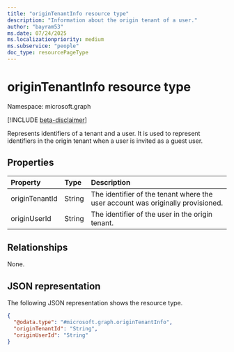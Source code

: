 ```yaml
---
title: "originTenantInfo resource type"
description: "Information about the origin tenant of a user."
author: "bayram53"
ms.date: 07/24/2025
ms.localizationpriority: medium
ms.subservice: "people"
doc_type: resourcePageType
---
```


# originTenantInfo resource type

Namespace: microsoft.graph

[!INCLUDE [beta-disclaimer](../../includes/beta-disclaimer.md)]

Represents identifiers of a tenant and a user. It is used to represent identifiers in the origin tenant when a user is invited as a guest user.


## Properties

| Property | Type | Description |
|:---------|:-----|:------------|
|originTenantId|String|The identifier of the tenant where the user account was originally provisioned.|
|originUserId|String|The identifier of the user in the origin tenant.|

## Relationships
None.

## JSON representation
The following JSON representation shows the resource type.
<!-- {
  "blockType": "resource",
  "@odata.type": "microsoft.graph.originTenantInfo"
}
-->
``` json
{
  "@odata.type": "#microsoft.graph.originTenantInfo",
  "originTenantId": "String",
  "originUserId": "String"
}
```
